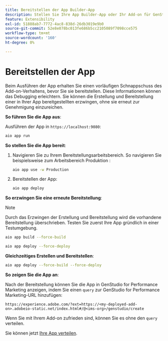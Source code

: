 ```yaml
---
title: Bereitstellen der App Builder-App
description: Stellen Sie Ihre App Builder-App oder Ihr Add-on für GenStudio for Performance Marketing bereit.
feature: Extensibility
exl-id: 51888ab7-7772-4ac8-838d-26db3019e9b0
source-git-commit: 52e8e078bc013fe686b5cc2105089f7098cce575
workflow-type: tm+mt
source-wordcount: '160'
ht-degree: 0%

---
```


# Bereitstellen der App

Beim Ausführen der App erhalten Sie einen vorläufigen Schnappschuss des Add-on-Verhaltens, bevor Sie sie bereitstellen. Diese Informationen können das Debugging erleichtern. Sie können die Erstellung und Bereitstellung einer in Ihrer App bereitgestellten erzwingen, ohne sie erneut zur Genehmigung einzureichen.


**So führen Sie die App aus**:

Ausführen der App in `https://localhost:9080`:

```bash
aio app run
```

**So stellen Sie die App bereit**:

1. Navigieren Sie zu Ihrem Bereitstellungsarbeitsbereich. So navigieren Sie beispielsweise zum Arbeitsbereich Produktion :

   ```bash
   aio app use -w Production
   ```

1. Bereitstellen der App:

   ```bash
   aio app deploy
   ```

**So erzwingen Sie eine erneute Bereitstellung**:

>[!NOTE]
>
>Durch das Erzwingen der Erstellung und Bereitstellung wird die vorhandene Bereitstellung überschrieben. Testen Sie zuerst Ihre App gründlich in einer Testumgebung.

```bash
aio app build --force-build
```

```bash
aio app deploy --force-deploy
```

**Gleichzeitiges Erstellen und Bereitstellen**:

```bash
aio app deploy --force-build --force-deploy
```

**So zeigen Sie die App an**:

Nach der Bereitstellung können Sie die App in GenStudio for Performance Marketing anzeigen, indem Sie einen `query` zur GenStudio for Performance Marketing-URL hinzufügen:

`https://experience.adobe.com/?ext=https://<my-deployed-add-on>.adobeio-static.net/index.html#/@<ims-org>/genstudio/create`

Wenn Sie mit Ihrem Add-on zufrieden sind, können Sie es ohne den `query` verteilen.

Sie können jetzt [Ihre App verteilen](distribute-app.md).
